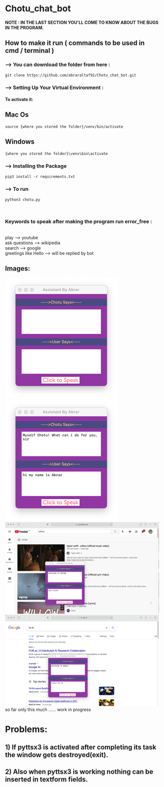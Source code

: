 # Chotu_chat_bot

#### NOTE : IN THE LAST SECTION YOU'LL COME TO KNOW ABOUT THE BUGS IN THE PROGRAM.
## How to make it run ( commands to be used in cmd / terminal )
### --> You can download the folder from here : 

    git clone https://github.com/abraraltaf92/Chotu_chat_bot.git
    
### -->  Setting Up Your Virtual Environment :
  #### To activate it:  
  
  ## Mac Os
   
    source {where you stored the folder}/venv/bin/activate
  
  ## Windows
  
    {where you stored the folder}\venv\bin\activate
    
### --> Installing the Package
    pip3 install -r requirements.txt
### --> To run 
    python3 chotu.py
<br>
 
### Keywords to speak after making the program run error_free :

<br>
play --> youtube
<br>
ask questions --> wikipedia
<br>
search --> google
<br>
greetings like Hello --> will be replied by bot
<br>

## Images:

![](screenshots/root.png)
![](screenshots/greeting_1.png)
![](screenshots/yt.png)
![](screenshots/google.png)
so far only this much ...... work in progress
<br>
# Problems:
## 1) If pyttsx3 is activated after completing its task the window gets destroyed(exit).
## 2) Also when pyttsx3 is working nothing can be inserted in textform fields.
